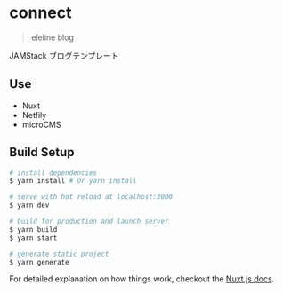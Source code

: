 # connect

> eleline blog

JAMStack ブログテンプレート

## Use

- Nuxt
- Netfily
- microCMS

## Build Setup

```bash
# install dependencies
$ yarn install # Or yarn install

# serve with hot reload at localhost:3000
$ yarn dev

# build for production and launch server
$ yarn build
$ yarn start

# generate static project
$ yarn generate
```

For detailed explanation on how things work, checkout the [Nuxt.js docs](https://github.com/nuxt/nuxt.js).
